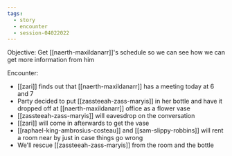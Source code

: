 ```yaml
---
tags:
  - story
  - encounter
  - session-04022022
---
```


Objective: Get [[naerth-maxildanarr]]'s schedule so we can see how we can get more information from him

Encounter:
*  [[zari]] finds out that [[naerth-maxildanarr]] has a meeting today at 6 and 7 
* Party decided to put [[zassteeah-zass-maryis]] in her bottle and have it dropped off at [[naerth-maxildanarr]] office as a flower vase
* [[zassteeah-zass-maryis]] will eavesdrop on the conversation
* [[zari]] will come in afterwards to get the vase
* [[raphael-king-ambrosius-costeau]] and [[sam-slippy-robbins]] will rent a room near by just in case things go wrong
* We'll rescue [[zassteeah-zass-maryis]] from the room and the bottle
